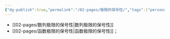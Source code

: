 ```yaml
---
{"dg-publish":true,"permalink":"/02-pages/极限的保号性/","tags":["personal/blog","math/高等数学/极限"]}
---
```


- [[02-pages/数列极限的保号性\|数列极限的保号性]]
- [[02-pages/函数极限的保号性\|函数极限的保号性]]；